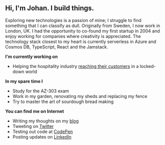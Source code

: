 ## Hi, I'm Johan. I build things.

Exploring new technologies is a passion of mine; I struggle to find something that I can classify as dull. Originally from Sweden, I now work in London, UK. I had the opportunity to co-found my first startup in 2004 and enjoy working for companies where creativity is appreciated. The technology stack closest to my heart is currently serverless in Azure and Cosmos DB, TypeScript, React and the Jamstack.

**I'm currently working on**
- Helping the hospitality industry [reaching their customers](https://www.iris.net/) in a locked-down world

**In my spare time I**
- Study for the AZ-303 exam
- Work in my garden, renovating my sheds and replacing my fence
- Try to master the art of sourdough bread making

**You can find me on Internet**
- Writing my thoughts on my [blog](https://www.johanohlin.com)
- Tweeting on [Twitter](https://twitter.com/OhlinJohan)
- Testing out code at [CodePen](https://codepen.io/johanohlin)
- Posting updates on [LinkedIn](https://www.linkedin.com/in/johanohlin/)
